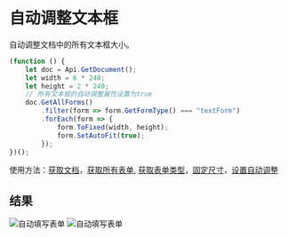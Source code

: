 # 自动调整文本框

自动调整文档中的所有文本框大小。

```ts
(function () {
    let doc = Api.GetDocument();
    let width = 6 * 240;
    let height = 2 * 240;
    // 所有文本框的自动调整属性设置为true
    doc.GetAllForms()
        .filter(form => form.GetFormType() === "textForm")
        .forEach(form => {
            form.ToFixed(width, height);
            form.SetAutoFit(true);
        });
})();
```

使用方法：[获取文档](/docs/office-api/usage-api/text-document-api/Api/Methods/GetDocument.md)，[获取所有表单](/docs/office-api/usage-api/form-api/ApiDocument/Methods/GetAllForms.md), [获取表单类型](/docs/office-api/usage-api/form-api/ApiFormBase/Methods/GetFormType.md)，[固定尺寸](/docs/office-api/usage-api/form-api/ApiTextForm/Methods/ToFixed.md)，[设置自动调整](/docs/office-api/usage-api/form-api/ApiTextForm/Methods/SetAutoFit.md)

## 结果

![自动填写表单](/assets/images/plugins/autofit-text-fields.png#gh-light-mode-only)
![自动填写表单](/assets/images/plugins/autofit-text-fields.dark.png#gh-dark-mode-only)